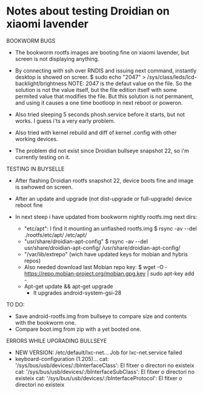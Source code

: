 # Notes about testing Droidian on xiaomi lavender

BOOKWORM BUGS
- The bookworm rootfs images are booting fine on xiaomi lavender, but screen is not displaying anything.

- By connecting with ssh over RNDIS and issuing next command,  instantly desktop is showed on screer.
     $ sudo echo "2047" > /sys/class/leds/lcd-backlight/brightness
     NOTE: 2047 is the defaut value on the file. So the solution is not the value itself, but the file edition itself with some permited value that modifies the file.
  But this solution is not permanent, and using it causes a one time bootloop in next reboot or poweron.

- Also tried sleeping 5 seconds phosh.service before it starts, but not works. I guess i'ts a very early problem.

- Also tried with kernel rebuild and diff of kernel .config with other working devices.

- The problem did not exist since Droidian bullseye snapshot 22, so i'm currently testing on it.

TESTING IN BUYSELLE
- After flashing Droidian rootfs snapshot 22, device boots fine and image is swhowed on screen.

- After an update and upgrade (not dist-upgrade or full-upgrade) device reboot fine

- In next steep i have updated from bookworm nightly rootfs.img next dirs:
  - "etc/apt": I find it mounting an unflashed rootfs.img
     $ rsync -av --del ./rootfs/etc/apt/  /etc/apt/ 
  - "usr/share/droidian-apt-config"
     $ rsync -av --del usr/share/droidian-apt-config/ /usr/share/droidian-apt-config/
  - "/var/lib/extrepo" (wich have updated keys for mobian and hybris repos)
  - Also needed download last Mobian repo key:
    $ wget -O - https://repo.mobian-project.org/mobian.gpg.key | sudo apt-key add -
  - Apt-get update && apt-get upgrade
    - It upgrades android-system-gsi-28

TO DO:
- Save android-rootfs.img from bullseye to compare size and contents with the bookworm one.
- Compare boot.img from zip with a yet booted one.



ERRORS WHILE UPGRADING BULLSEYE
- NEW VERSION: /etc/default/lxc-net…
  Job for lxc-net.service failed
- keyboard-configuration (1.205)…
  cat: '/sys/bus/usb/devices/*:*/bInterfaceClass': El fitxer o directori no existeix
  cat: '/sys/bus/usb/devices/*:*/bInterfaceSubClass': El fitxer o directori no existeix
  cat: '/sys/bus/usb/devices/*:*/bInterfaceProtocol': El fitxer o directori no existeix
